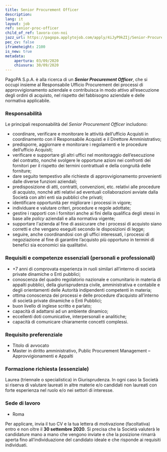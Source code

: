```yaml
---
title: Senior Procurement Officer
description:
lang: it
layout: job
ref: senior-proc-officer
child_of_ref: lavora-con-noi
jazz_url: https://pagopa.applytojob.com/apply/4iJyP9kZIj/Senior-Procurement-Officer
pec_cv: false
iframeheight: 2100
is_new: true
metadata:
    apertura: 03/09/2020
    chiusura: 30/09/2020
---
```


PagoPA S.p.A. è alla ricerca di un _**Senior Procurement Officer**_, che si occupi insieme al Responsabile Ufficio Procurement dei processi di approvvigionamento aziendale e contribuisca in modo attivo all’esecuzione degli ordini di acquisto, nel rispetto del fabbisogno aziendale e delle normativa applicabile.


### Responsabilità

Le principali responsabilità del _Senior Procurement Officer_ includono:
* coordinare, verificare e monitorare le attività dell’ufficio Acquisti in coordinamento con il Responsabile Acquisti e il Direttore Amministrativo;
* predisporre, aggiornare e monitorare i regolamenti e le procedure dell’ufficio Acquisti;
* verificare e supportare gli altri uffici nel monitoraggio dell’esecuzione del contratto, nonché svolgere le opportune azioni nei confronti dei fornitori per il rispetto dei termini contrattuali e della congruità delle forniture;
* dare seguito tempestivo alle richieste di approvvigionamento provenienti dalle diverse funzioni aziendali;
* predisposizione di atti, contratti, convenzioni, etc. relativi alle procedure di acquisto, nonché atti relativi ad eventuali collaborazioni avviate dalla Società con altri enti sia pubblici che privati;
* identificare opportunità per migliorare i processi in vigore;
* individuare e valutare criteri, procedure e regole adottate;
* gestire i rapporti con i fornitori anche ai fini della qualifica degli stessi in base alle _policy_ aziendali e alla normativa vigente;
* supportare l'azienda al fine di assicurare che i processi di acquisto siano corretti e che vengano eseguiti secondo le disposizioni di legge;
* seguire, anche coordinandosi con gli uffici interessati, i processi di negoziazione al fine di garantire l’acquisto più opportuno in termini di benefici sia economici sia  qualitativi.


### Requisiti e competenze essenziali (personali e professionali)
* +7 anni di comprovata esperienza in ruoli similari all’interno di società private dinamiche o Enti pubblici;
* conoscenza del quadro regolatorio nazionale e comunitario in materia di appalti pubblici, della giurisprudenza civile, amministrativa e contabile e degli orientamenti delle Autorità indipendenti competenti in materia;
* ottima conoscenza dei processi e delle procedure d’acquisto all’interno di società private dinamiche o Enti Pubblici;
* buon livello di inglese scritto e parlato;
* capacità di adattarsi ad un ambiente dinamico;
* eccellenti doti comunicative, interpersonali e analitiche;
* capacità di comunicare chiaramente concetti complessi.


### Requisito preferenziale
* Titolo di avvocato
* Master in diritto amministrativo, Public Procurement Management – Approvvigionamenti e Appalti


### Formazione richiesta (essenziale)
Laurea (triennale o specialistica) in Giurisprudenza. In ogni caso la Società si riserva di valutare laureati in altre materie e/o candidati non laureati con forte esperienza nel ruolo e/o nei settori di interesse.  

### Sede di lavoro

* Roma

Per applicare, invia il tuo CV e la tua lettera di motivazione (facoltativa) entro e non oltre il **30 settembre 2020**. Si precisa che la Società valuterà le candidature mano a mano che vengono inviate e che la posizione rimarrà aperta fino all’individuazione del candidato ideale e che risponde ai requisiti individuati.
